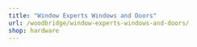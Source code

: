 ```yaml
---
title: "Window Experts Windows and Doors"
url: /woodbridge/window-experts-windows-and-doors/
shop: hardware
---
```

